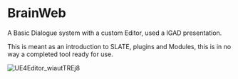 # BrainWeb
A Basic Dialogue system with a custom Editor, used a IGAD presentation.

This is meant as an introduction to SLATE, plugins and Modules, this is in no way a completed tool ready for use.

![UE4Editor_wiautTREj8](https://user-images.githubusercontent.com/7471304/169457622-17ada3bd-0316-44e2-9498-9cbdf095fc45.png)
